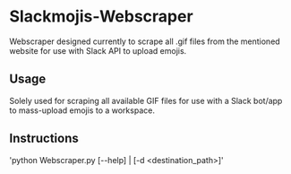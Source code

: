 # Slackmojis-Webscraper
Webscraper designed currently to scrape all .gif files from the mentioned website for use with Slack API to upload emojis.

## Usage
Solely used for scraping all available GIF files for use with a Slack bot/app to mass-upload emojis to a workspace.

## Instructions
'python Webscraper.py [--help] | [-d <destination_path>]'
